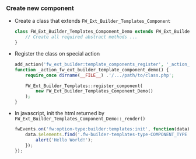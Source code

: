 ### Create new component

* Create a class that extends `FW_Ext_Builder_Templates_Component`

	```php
	class FW_Ext_Builder_Templates_Component_Demo extends FW_Ext_Builder_Templates_Component {
	    // Create all required abstract methods ...
	}
	```

* Register the class on special action

	```php
	add_action('fw_ext_builder:template_components_register', '_action_fw_ext_builder_template_component_demo');
	function _action_fw_ext_builder_template_component_demo() {
		require_once dirname(__FILE__) .'/.../path/to/class.php';

		FW_Ext_Builder_Templates::register_component(
			new FW_Ext_Builder_Templates_Component_Demo()
		);
	}
	```

* In javascript, init the html returned by `FW_Ext_Builder_Templates_Component_Demo::_render()`

	```javascript
	fwEvents.on('fw:option-type:builder:templates:init', function(data){
		data.$elements.find('.fw-builder-templates-type-COMPONENT_TYPE .whatever-element a').on('click', function(){
			alert('Hello World!');
		});
	});
	```